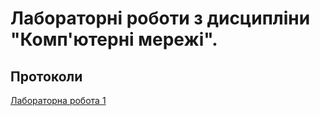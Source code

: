 # Лабораторні роботи з дисципліни "Комп'ютерні мережі".
## Протоколи
[Лабораторна робота 1](https://docs.google.com/document/d/16lBJvcB4-VVJjwNQpbhcRmHPcMdWOR68fsOgnBGxNxg/edit?usp=sharing)
